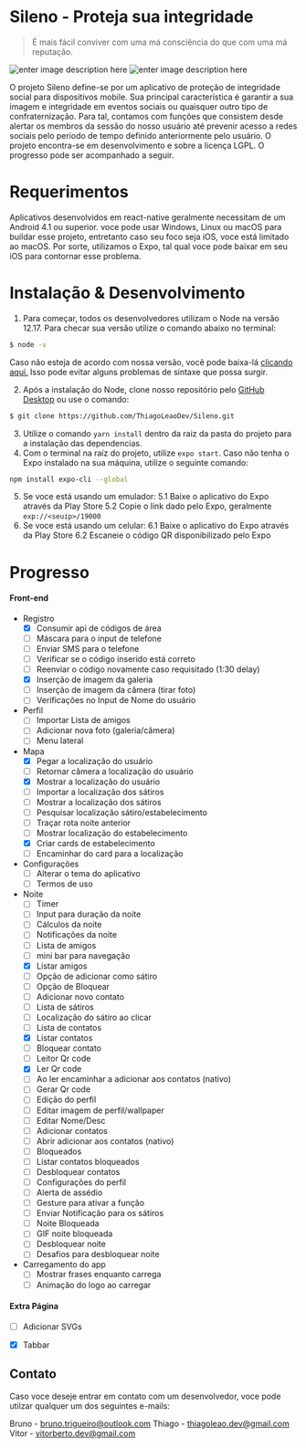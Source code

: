 # Sileno - Proteja sua integridade
> É mais fácil conviver com uma má consciência do que com uma má reputação.​

![enter image description here](https://img.shields.io/github/stars/ThiagoLeaoDev/Sileno)  ![enter image description here](https://img.shields.io/github/issues/ThiagoLeaoDev/Sileno?style=flat-square)

O projeto Sileno define-se por um aplicativo de proteção de integridade social para dispositivos mobile. Sua principal característica é garantir a sua imagem e integridade em eventos sociais ou quaisquer outro tipo de confraternização. 
Para tal, contamos com funções que consistem desde alertar os membros da sessão do nosso usuário até prevenir acesso a redes sociais pelo período de tempo definido anteriormente pelo usuário.
O projeto encontra-se em desenvolvimento e sobre a licença LGPL. O progresso pode ser acompanhado a seguir.
# Requerimentos
Aplicativos desenvolvidos em react-native geralmente necessitam de um Android 4.1 ou superior. voce pode usar Windows, Linux ou macOS para buildar esse projeto, entretanto caso seu foco seja iOS, voce está limitado ao macOS. Por sorte, utilizamos o Expo, tal qual voce pode baixar em seu iOS para contornar esse problema.
# Instalação & Desenvolvimento
1. Para começar, todos os desenvolvedores utilizam o Node na versão 12.17. Para checar sua versão utilize o comando abaixo no terminal:
```bash
$ node -v
```
Caso não esteja de acordo com nossa versão, você pode baixa-lá [clicando aqui.](https://nodejs.org/download/release/v12.17.0/) Isso pode evitar alguns problemas de sintaxe que possa surgir.

2. Após a instalação do Node, clone nosso repositório pelo [GitHub Desktop](https://desktop.github.com/) ou use o comando: 
```bash
$ git clone https://github.com/ThiagoLeaoDev/Sileno.git
```
3. Utilize o comando `yarn install` dentro da raiz da pasta do projeto para a instalação das dependencias.
4. Com o terminal na raíz do projeto, utilize `expo start`. Caso não tenha o Expo instalado na sua máquina, utilize o seguinte comando:
```bash
npm install expo-cli --global
```
5. Se voce está usando um emulador:
5.1 Baixe o aplicativo do Expo através da Play Store
5.2 Copie o link dado pelo Expo, geralmente `exp://<seuip>/19000`
6. Se voce está usando um celular:
6.1 Baixe o aplicativo do Expo através da Play Store
6.2 Escaneie o código QR disponibilizado pelo Expo


# Progresso

#### Front-end
- Registro
    - [x]  Consumir api de códigos de área
    - [ ]  Máscara para o input de telefone
    - [ ]  Enviar SMS para o telefone
    - [ ]  Verificar se o código inserido está correto
    - [ ]  Reenviar o código novamente caso requisitado (1:30 delay)
    - [x]  Inserção de imagem da galeria
    - [ ]  Inserção de imagem da câmera (tirar foto)
    - [ ]  Verificações no Input de Nome do usuário
-  Perfil
    - [ ]  Importar Lista de amigos
    - [ ]  Adicionar nova foto (galeria/câmera)
    - [ ]  Menu lateral
- Mapa
    - [x]  Pegar a localização do usuário
    - [ ]  Retornar câmera a localização do usuário
    - [x]  Mostrar a localização do usuário
    - [ ]  Importar a localização dos sátiros
    - [ ]  Mostrar a localização dos sátiros
    - [ ]  Pesquisar localização sátiro/estabelecimento
    - [ ]  Traçar rota noite anterior
    - [ ]  Mostrar localização do estabelecimento
    - [x]  Criar cards de estabelecimento
    - [ ]  Encaminhar do card para a localização
- Configurações
    - [ ]  Alterar o tema do aplicativo
    - [ ]  Termos de uso
- Noite
    - [ ]  Timer
    - [ ]  Input para duração da noite
    - [ ]  Cálculos da noite
    - [ ]  Notificações da noite
	- [ ]  Lista de amigos
    - [ ]  mini bar para navegação
    - [x]  Listar amigos
    - [ ]  Opção de adicionar como sátiro
    - [ ]  Opção de Bloquear
    - [ ]  Adicionar novo contato
	- [ ]  Lista de sátiros
    - [ ]  Localização do sátiro ao clicar
	- [ ]  Lista de contatos
    - [x]  Listar contatos
    - [ ]  Bloquear contato
	- [ ]  Leitor Qr code
    - [x]  Ler Qr code
    - [ ]  Ao ler encaminhar a adicionar aos contatos (nativo)
    - [ ]  Gerar Qr code
	- [ ]  Edição do perfil
    - [ ]  Editar imagem de perfil/wallpaper
    - [ ]  Editar Nome/Desc
	- [ ]  Adicionar contatos
    - [ ]  Abrir adicionar aos contatos (nativo)
	- [ ]  Bloqueados
    - [ ]  Listar contatos bloqueados
    - [ ]  Desbloquear contatos
	- [ ]  Configurações do perfil
	- [ ]  Alerta de assédio
    - [ ]  Gesture para ativar a função
    - [ ]  Enviar Notificação para os sátiros
	- [ ]  Noite Bloqueada
    - [ ]  GIF noite bloqueada
	- [ ]  Desbloquear noite
    - [ ]  Desafios para desbloquear noite
- Carregamento do app
    - [ ]  Mostrar frases enquanto carrega
    - [ ]  Animação do logo ao carregar

#### Extra Página
- [ ]  Adicionar SVGs
- [x]  Tabbar



## Contato
Caso voce deseje entrar em contato com um desenvolvedor, voce pode utilzar qualquer um dos seguintes e-mails:

Bruno - bruno.trigueiro@outlook.com
Thiago - thiagoleao.dev@gmail.com
Vitor - vitorberto.dev@gmail.com

